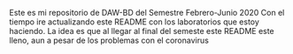 Este es mi repositorio de DAW-BD del Semestre Febrero-Junio 2020
Con el tiempo ire actualizando este README con los laboratorios que estoy haciendo.
La idea es que al llegar al final del semeste este README este lleno, aun a pesar de los problemas con el coronavirus